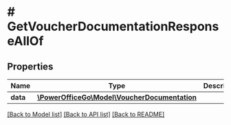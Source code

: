 # # GetVoucherDocumentationResponseAllOf

## Properties

Name | Type | Description | Notes
------------ | ------------- | ------------- | -------------
**data** | [**\PowerOfficeGo\Model\VoucherDocumentation**](VoucherDocumentation.md) |  | [optional]

[[Back to Model list]](../../README.md#models) [[Back to API list]](../../README.md#endpoints) [[Back to README]](../../README.md)
